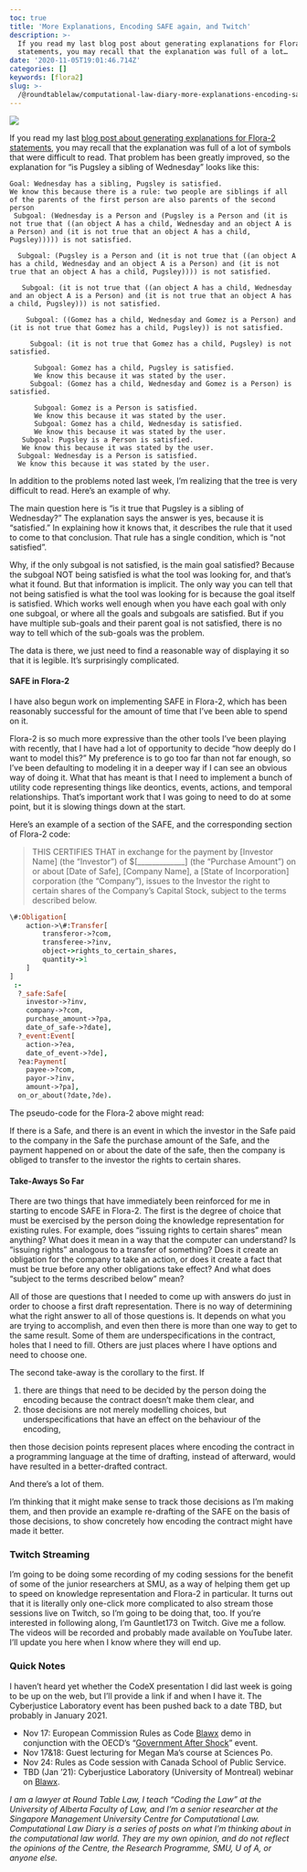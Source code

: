 ```yaml
---
toc: true
title: 'More Explanations, Encoding SAFE again, and Twitch'
description: >-
  If you read my last blog post about generating explanations for Flora-2
  statements, you may recall that the explanation was full of a lot…
date: '2020-11-05T19:01:46.714Z'
categories: []
keywords: [flora2]
slug: >-
  /@roundtablelaw/computational-law-diary-more-explanations-encoding-safe-again-and-twitch-9f60d20d0a99
---
```


![](/1__Su7Gk6bZYSY5kzHyZZtJdA.png)

If you read my last [blog post about generating explanations for Flora-2 statements](https://roundtablelaw.medium.com/computational-law-diary-progress-on-explanations-2ad8e37e30ad), you may recall that the explanation was full of a lot of symbols that were difficult to read. That problem has been greatly improved, so the explanation for “is Pugsley a sibling of Wednesday” looks like this:
```
Goal: Wednesday has a sibling, Pugsley is satisfied.  
We know this because there is a rule: two people are siblings if all of the parents of the first person are also parents of the second person  
 Subgoal: (Wednesday is a Person and (Pugsley is a Person and (it is not true that ((an object A has a child, Wednesday and an object A is a Person) and (it is not true that an object A has a child,   
Pugsley))))) is not satisfied.

  Subgoal: (Pugsley is a Person and (it is not true that ((an object A has a child, Wednesday and an object A is a Person) and (it is not true that an object A has a child, Pugsley)))) is not satisfied.

   Subgoal: (it is not true that ((an object A has a child, Wednesday and an object A is a Person) and (it is not true that an object A has a child, Pugsley))) is not satisfied.  
     
    Subgoal: ((Gomez has a child, Wednesday and Gomez is a Person) and (it is not true that Gomez has a child, Pugsley)) is not satisfied.  
      
     Subgoal: (it is not true that Gomez has a child, Pugsley) is not satisfied.

      Subgoal: Gomez has a child, Pugsley is satisfied.  
      We know this because it was stated by the user.  
     Subgoal: (Gomez has a child, Wednesday and Gomez is a Person) is satisfied.

      Subgoal: Gomez is a Person is satisfied.  
      We know this because it was stated by the user.  
      Subgoal: Gomez has a child, Wednesday is satisfied.  
      We know this because it was stated by the user.  
   Subgoal: Pugsley is a Person is satisfied.  
   We know this because it was stated by the user.  
  Subgoal: Wednesday is a Person is satisfied.  
  We know this because it was stated by the user.
```
In addition to the problems noted last week, I’m realizing that the tree is very difficult to read. Here’s an example of why.

The main question here is “is it true that Pugsley is a sibling of Wednesday?” The explanation says the answer is yes, because it is “satisfied.” In explaining how it knows that, it describes the rule that it used to come to that conclusion. That rule has a single condition, which is “not satisfied”.

Why, if the only subgoal is not satisfied, is the main goal satisfied? Because the subgoal NOT being satisfied is what the tool was looking for, and that’s what it found. But that information is implicit. The only way you can tell that not being satisfied is what the tool was looking for is because the goal itself is satisfied. Which works well enough when you have each goal with only one subgoal, or where all the goals and subgoals are satisfied. But if you have multiple sub-goals and their parent goal is not satisfied, there is no way to tell which of the sub-goals was the problem.

The data is there, we just need to find a reasonable way of displaying it so that it is legible. It’s surprisingly complicated.

#### SAFE in Flora-2

I have also begun work on implementing SAFE in Flora-2, which has been reasonably successful for the amount of time that I’ve been able to spend on it.

Flora-2 is so much more expressive than the other tools I’ve been playing with recently, that I have had a lot of opportunity to decide “how deeply do I want to model this?” My preference is to go too far than not far enough, so I’ve been defaulting to modeling it in a deeper way if I can see an obvious way of doing it. What that has meant is that I need to implement a bunch of utility code representing things like deontics, events, actions, and temporal relationships. That’s important work that I was going to need to do at some point, but it is slowing things down at the start.

Here’s an example of a section of the SAFE, and the corresponding section of Flora-2 code:

> THIS CERTIFIES THAT in exchange for the payment by [Investor Name] (the “Investor”) of $[_____________] (the “Purchase Amount”) on or about [Date of Safe], [Company Name], a [State of Incorporation] corporation (the “Company”), issues to the Investor the right to certain shares of the Company’s Capital Stock, subject to the terms described below.
```prolog
\#:Obligation[  
    action->\#:Transfer[  
        transferor->?com,  
        transferee->?inv,  
        object->rights_to_certain_shares,  
        quantity->1  
    ]  
]  
 :-  
  ?_safe:Safe[  
    investor->?inv,  
    company->?com,  
    purchase_amount->?pa,  
    date_of_safe->?date],  
  ?_event:Event[  
    action->?ea,  
    date_of_event->?de],  
  ?ea:Payment[  
    payee->?com,  
    payor->?inv,  
    amount->?pa],  
  on_or_about(?date,?de).
```
The pseudo-code for the Flora-2 above might read:

If there is a Safe, and there is an event in which the investor in the Safe paid to the company in the Safe the purchase amount of the Safe, and the payment happened on or about the date of the safe, then the company is obliged to transfer to the investor the rights to certain shares.

#### Take-Aways So Far

There are two things that have immediately been reinforced for me in starting to encode SAFE in Flora-2. The first is the degree of choice that must be exercised by the person doing the knowledge representation for existing rules. For example, does “issuing rights to certain shares” mean anything? What does it mean in a way that the computer can understand? Is “issuing rights” analogous to a transfer of something? Does it create an obligation for the company to take an action, or does it create a fact that must be true before any other obligations take effect? And what does “subject to the terms described below” mean?

All of those are questions that I needed to come up with answers do just in order to choose a first draft representation. There is no way of determining what the right answer to all of those questions is. It depends on what you are trying to accomplish, and even then there is more than one way to get to the same result. Some of them are underspecifications in the contract, holes that I need to fill. Others are just places where I have options and need to choose one.

The second take-away is the corollary to the first. If

1.  there are things that need to be decided by the person doing the encoding because the contract doesn’t make them clear, and
2.  those decisions are not merely modelling choices, but underspecifications that have an effect on the behaviour of the encoding,

then those decision points represent places where encoding the contract in a programming language at the time of drafting, instead of afterward, would have resulted in a better-drafted contract.

And there’s a lot of them.

I’m thinking that it might make sense to track those decisions as I’m making them, and then provide an example re-drafting of the SAFE on the basis of those decisions, to show concretely how encoding the contract might have made it better.

### Twitch Streaming

I’m going to be doing some recording of my coding sessions for the benefit of some of the junior researchers at SMU, as a way of helping them get up to speed on knowledge representation and Flora-2 in particular. It turns out that it is literally only one-click more complicated to also stream those sessions live on Twitch, so I’m going to be doing that, too. If you’re interested in following along, I’m Gauntlet173 on Twitch. Give me a follow. The videos will be recorded and probably made available on YouTube later. I’ll update you here when I know where they will end up.

### Quick Notes

I haven’t heard yet whether the CodeX presentation I did last week is going to be up on the web, but I’ll provide a link if and when I have it. The Cyberjustice Laboratory event has been pushed back to a date TBD, but probably in January 2021.

*   Nov 17: European Commission Rules as Code [Blawx](https://www.blawx.com/) demo in conjunction with the OECD’s “[Government After Shock](https://gov-after-shock.oecd-opsi.org/)” event.
*   Nov 17&18: Guest lecturing for Megan Ma’s course at Sciences Po.
*   Nov 24: Rules as Code session with Canada School of Public Service.
*   TBD (Jan ’21): Cyberjustice Laboratory (University of Montreal) webinar on [Blawx](https://www.blawx.com/).

_I am a lawyer at Round Table Law, I teach “Coding the Law” at the University of Alberta Faculty of Law, and I’m a senior researcher at the Singapore Management University Centre for Computational Law. Computational Law Diary is a series of posts on what I’m thinking about in the computational law world. They are my own opinion, and do not reflect the opinions of the Centre, the Research Programme, SMU, U of A, or anyone else._